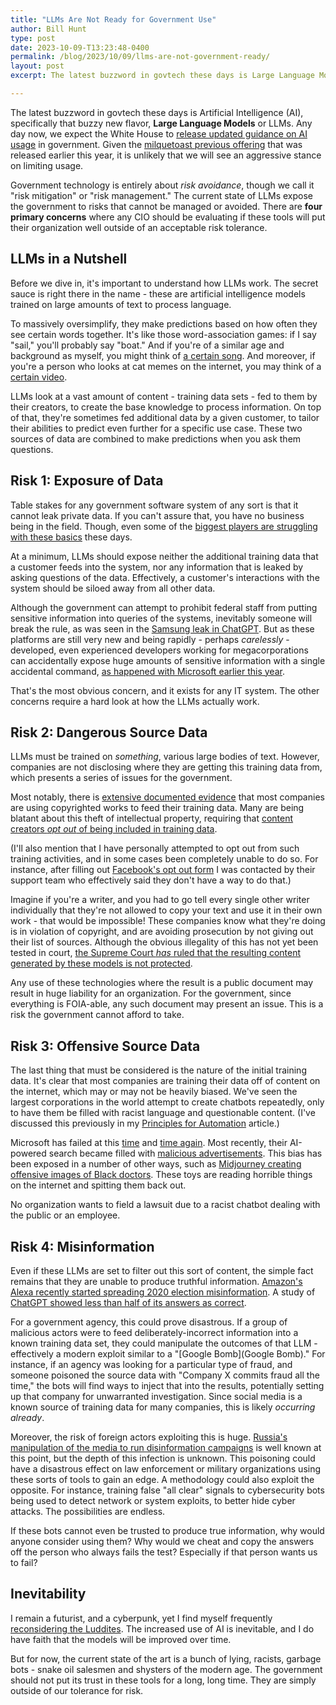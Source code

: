 ```yaml
---
title: "LLMs Are Not Ready for Government Use"
author: Bill Hunt
type: post
date: 2023-10-09-T13:23:48-0400
permalink: /blog/2023/10/09/llms-are-not-government-ready/
layout: post
excerpt: The latest buzzword in govtech these days is Large Language Models (LLMs). However, they are too risky for the government to trust.

---
```


The latest buzzword in govtech these days is Artificial Intelligence (AI), specifically that buzzy new flavor, **Large Language Models** or LLMs.  Any day now, we expect the White House to [release updated guidance on AI usage](https://federalnewsnetwork.com/artificial-intelligence/2023/09/draft-omb-memo-details-10-new-requirements-to-manage-ai/) in government. Given the [milquetoast previous offering](https://www.whitehouse.gov/ostp/ai-bill-of-rights/) that was released earlier this year, it is unlikely that we will see an aggressive stance on limiting usage.

Government technology is entirely about *risk avoidance*, though we call it "risk mitigation" or "risk management." The current state of LLMs expose the government to risks that cannot be managed or avoided. There are **four primary concerns** where any CIO should be evaluating if these tools will put their organization well outside of an acceptable risk tolerance.

## LLMs in a Nutshell

Before we dive in, it's important to understand how LLMs work.  The secret sauce is right there in the name - these are artificial intelligence models trained on large amounts of text to process language.

To massively oversimplify, they make predictions based on how often they see certain words together. It's like those word-association games: if I say "sail," you'll probably say "boat." And if you're of a similar age and background as myself, you might think of [a certain song](https://www.youtube.com/watch?v=tgIqecROs5M). And moreover, if you're a person who looks at cat memes on the internet, you may think of a [certain video](https://www.youtube.com/watch?v=Awf45u6zrP0).

LLMs look at a vast amount of content - training data sets - fed to them by their creators, to create the base knowledge to process information.  On top of that, they're sometimes fed additional data by a given customer, to tailor their abilities to predict even further for a specific use case. These two sources of data are combined to make predictions when you ask them questions.


## Risk 1: Exposure of Data

Table stakes for any government software system of any sort is that it cannot leak private data. If you can't assure that, you have no business being in the field. Though, even some of the [biggest players are struggling with these basics](https://techcrunch.com/2023/09/08/microsoft-hacker-china-government-storm-0558/) these days.

At a minimum, LLMs should expose neither the additional training data that a customer feeds into the system, nor any information that is leaked by asking questions of the data. Effectively, a customer's interactions with the system should be siloed away from all other data.

Although the government can attempt to prohibit federal staff from putting sensitive information into queries of the systems, inevitably someone will break the rule, as was seen in the [Samsung leak in ChatGPT](https://cybernews.com/security/chatgpt-samsung-leak-explained-lessons/). But as these platforms are still very new and being rapidly - perhaps _carelessly_ - developed, even experienced developers working for megacorporations can accidentally expose huge amounts of sensitive information with a single accidental command, [as happened with Microsoft earlier this year](https://techcrunch.com/2023/09/18/microsoft-ai-researchers-accidentally-exposed-terabytes-of-internal-sensitive-data/
).

That's the most obvious concern, and it exists for any IT system. The other concerns require a hard look at how the LLMs actually work.


## Risk 2: Dangerous Source Data

LLMs must be trained on *something*, various large bodies of text. However, companies are not disclosing where they are getting this training data from, which presents a series of issues for the government.

Most notably, there is [extensive documented evidence](https://www.theatlantic.com/technology/archive/2023/09/books3-ai-training-meta-copyright-infringement-lawsuit/675411/) that most companies are using copyrighted works to feed their training data. Many are being blatant about this theft of intellectual property, requiring that [content creators _opt out_ of being included in training data](https://www.theverge.com/2023/9/28/23894779/google-ai-extended-training-data-toggle-bard-vertex).

(I'll also mention that I have personally attempted to opt out from such training activities, and in some cases been completely unable to do so. For instance, after filling out [Facebook's opt out form](https://www.facebook.com/help/contact/1266025207620918) I was contacted by their support team who effectively said they don't have a way to do that.)

Imagine if you're a writer, and you had to go tell every single other writer individually that they're not allowed to copy your text and use it in their own work - that would be impossible! These companies know what they're doing is in violation of copyright, and are avoiding prosecution by not giving out their list of sources. Although the obvious illegality of this has not yet been tested in court, [the Supreme Court _has_ ruled that the resulting content generated by these models is not protected](https://www.theartnewspaper.com/2023/09/02/artificial-intelligence-lawsuit-decision-us-copyright-law).

Any use of these technologies where the result is a public document may result in huge liability for an organization. For the government, since everything is FOIA-able, any such document may present an issue. This is a risk the government cannot afford to take.


## Risk 3: Offensive Source Data

The last thing that must be considered is the nature of the initial training data. It's clear that most companies are training their data off of content on the internet, which may or may not be heavily biased. We've seen the largest corporations in the world attempt to create chatbots repeatedly, only to have them be filled with racist language and questionable content. (I've discussed this previously in my [Principles for Automation](https://billhunt.dev/blog/2020/12/21/ai-ml-rpa-principles/) article.)

Microsoft has failed at this [time](https://www.theverge.com/2016/3/24/11297050/tay-microsoft-chatbot-racist) and [time again](https://www.theverge.com/2023/2/15/23599072/microsoft-ai-bing-personality-conversations-spy-employees-webcams). Most recently, their AI-powered search became filled with [malicious advertisements](https://www.cpomagazine.com/cyber-security/microsoft-bing-ai-chatbot-poisoned-with-malicious-ads/). This bias has been exposed in a number of other ways, such as [Midjourney creating offensive images of Black doctors](https://www.npr.org/sections/goatsandsoda/2023/10/06/1201840678/ai-was-asked-to-create-images-of-black-african-docs-treating-white-kids-howd-it-).  These toys are reading horrible things on the internet and spitting them back out.

No organization wants to field a lawsuit due to a racist chatbot dealing with the public or an employee.

## Risk 4: Misinformation

Even if these LLMs are set to filter out this sort of content, the simple fact remains that they are unable to produce truthful information. [Amazon's Alexa recently started spreading 2020 election misinformation](https://www.washingtonpost.com/technology/2023/10/07/amazon-alexa-news-2020-election-misinformation/). A study of [ChatGPT showed less than half of its answers as correct](https://www.theregister.com/2023/08/07/chatgpt_stack_overflow_ai/).

For a government agency, this could prove disastrous. If a group of malicious actors were to feed deliberately-incorrect information into a known training data set, they could manipulate the outcomes of that LLM - effectively a modern exploit similar to a "[Google Bomb](Google Bomb)." For instance, if an agency was looking for a particular type of fraud, and someone poisoned the source data with "Company X commits fraud all the time," the bots will find ways to inject that into the results, potentially setting up that company for unwarranted investigation. Since social media is a known source of training data for many companies, this is likely _occurring already_.

Moreover, the risk of foreign actors exploiting this is huge. [Russia's manipulation of the media to run disinformation campaigns](https://www.wired.com/story/russia-secondary-infektion-disinformation/) is well known at this point, but the depth of this infection is unknown. This poisoning could have a disastrous effect on law enforcement or military organizations using these sorts of tools to gain an edge. A methodology could also exploit the opposite. For instance, training false "all clear" signals to cybersecurity bots being used to detect network or system exploits, to better hide cyber attacks. The possibilities are endless.

If these bots cannot even be trusted to produce true information, why would anyone consider using them? Why would we cheat and copy the answers off the person who always fails the test? Especially if that person wants us to fail?


## Inevitability

I remain a futurist, and a cyberpunk, yet I find myself frequently [reconsidering the Luddites](https://www.newyorker.com/books/page-turner/rethinking-the-luddites-in-the-age-of-ai).  The increased use of AI is inevitable, and I do have faith that the models will be improved over time.

But for now, the current state of the art is a bunch of lying, racists, garbage bots - snake oil salesmen and shysters of the modern age. The government should not put its trust in these tools for a long, long time. They are simply outside of our tolerance for risk.